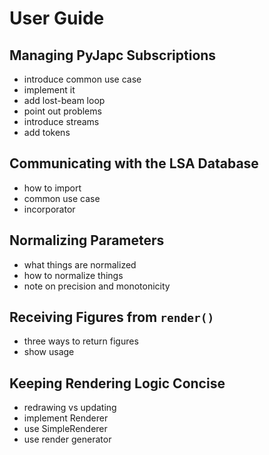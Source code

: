 # User Guide

## Managing PyJapc Subscriptions

- introduce common use case
- implement it
- add lost-beam loop
- point out problems
- introduce streams
- add tokens

## Communicating with the LSA Database

- how to import
- common use case
- incorporator

## Normalizing Parameters

- what things are normalized
- how to normalize things
- note on precision and monotonicity

## Receiving Figures from `render()`

- three ways to return figures
- show usage

## Keeping Rendering Logic Concise

- redrawing vs updating
- implement Renderer
- use SimpleRenderer
- use render generator
